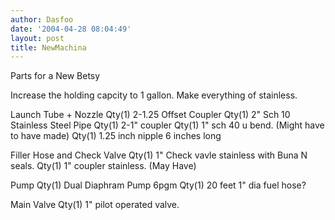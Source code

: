 ```yaml
---
author: Dasfoo
date: '2004-04-28 08:04:49'
layout: post
title: NewMachina
---
```


Parts for a New Betsy

Increase the holding capcity to 1 gallon.  Make everything of stainless.

Launch Tube + Nozzle
Qty(1)   2-1.25 Offset Coupler
Qty(1)   2" Sch 10 Stainless Steel Pipe
Qty(1)   2-1" coupler
Qty(1)   1" sch 40 u bend. (Might have to have made)
Qty(1)   1.25 inch nipple 6 inches long

Filler Hose and Check Valve
Qty(1)   1" Check vavle stainless with Buna N seals.
Qty(1)   1" coupler stainless.  (May Have)

Pump
Qty(1)   Dual Diaphram Pump 6pgm
Qty(1)   20 feet 1" dia fuel hose?

Main Valve
Qty(1)   1" pilot operated valve.



